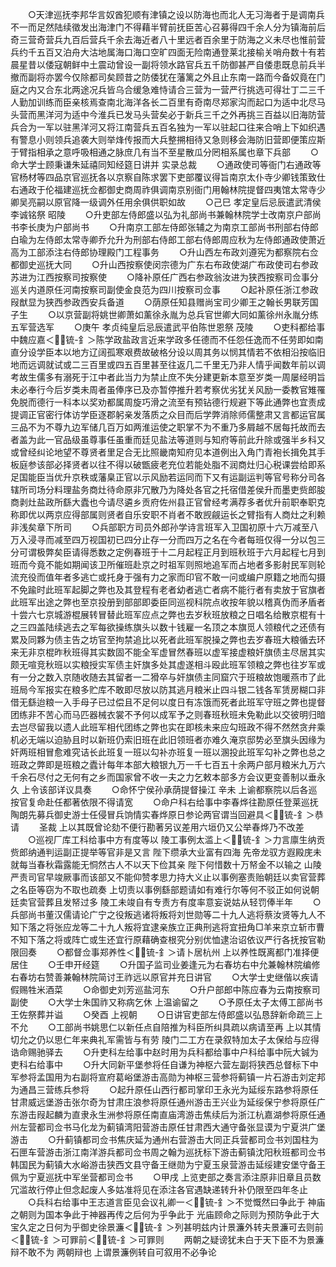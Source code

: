 <!-- { "loadSidebar": true } -->
　　○天津巡抚李邦华言奴酋犯顺有津镇之设以防海也而北人无习海者于是调南兵不一而足然陆续徵发出海津门不得藉半臂前抚臣苦心召募得四千余人分为镇海前后奇三营奇营兵九百后营兵千余去海近者八十里远者百余里于防海之义未尽也惟前营兵约千五百又泊舟大沽地属海口海口空旷四面无险南通登莱北接榆关哨舟数十有若晨星昔以倭寇朝鲜中土震动曾设一副将领水路官兵五千防御甚严自倭患既息前兵半撤而副将亦罢今仅除都司矣顾昔之防倭犹在藩篱之外且止东南一路而今备奴竟在门庭之内又合东北两途况兵皆乌合缓急难恃请合三营为一营严行挑选可得壮丁二三千人勤加训练而臣亲核焉查南北海洋各长二百里有奇南尽郑家沟而起口为适中北尽马头营而黑洋河为适中今淮兵已发马头营矣必于新兵三千之外再挑三百益以旧海防营兵合为一军以驻黑洋河又将江南营兵五百名独为一军以驻起口往来合哨上下如织遇有警息小则领兵追袭大则举烽传报而大兵整搠相待又急则移会海防旧营即便策应斯于臂指相承之意呼吸相通之脉庶几有当不至星散瓜分罔相系属也章下兵部
　　○命大学士顾秉谦朱延禧同知经筵日讲并  实录总裁
　　○通政使司等衙门右通政等官杨材等四品京官巡抚各以京察自陈求罢下吏部覆议得旨南京太仆寺少卿钱策致仕右通政于伦福建巡抚佥都御史商周祚俱调南京别衙门用翰林院提督四夷馆太常寺少卿吴亮嗣以原官降一级调外任用余俱供职如故
　　○己巳  孝定皇后忌辰遣武清侯李诚铭祭  昭陵
　　○升吏部左侍郎盛以弘为礼部尚书兼翰林院学士改南京户部尚书李长庚为户部尚书
　　○升南京工部左侍郎张辅之为南京工部尚书刑部右侍郎白瑜为左侍郎太常寺卿乔允升为刑部右侍郎工部右侍郎周应秋为左侍郎通政使萧近高为工部添注右侍郎协理殿门工程事务
　　○升山西左布政刘遵宪为都察院右佥都御史巡抚大同
　　○升山西按察使闵宗德为广东右布政使湖广布政使司右参政苏进为江西按察司按察使
　　○降补原任广西右参政翁汝进为狭西按察司佥事分巡关内道原任河南按察司副使金良范为四川按察司佥事
　　○起补原任浙江参政叚猷显为狭西参政西安兵备道
　　○荫原任知县赠尚宝司少卿王之翰长男联芳国子生
　　○以京营副将姚世卿萧如薰徐永胤为总兵官世卿大同如薰徐州永胤分练五军营选军
　　○庚午  孝贞纯皇后忌辰遣武平伯陈世恩祭  茂陵
　　○吏科都给事中魏应嘉＜锍-釒＞陈学政盐政言近来学政多任德而不任怨任逸而不任劳即如南直分设学臣本以地方辽阔孤寒艰费故破格分设以周其务以悯其情若不依相沿按临旧地而远调就试或二三百里或四五百里甚至往返几二千里无乃非人情乎闻数年前以调考故生儒多有溺死于江中者此当力为禁止庶不失分建更新本意至岁类一周屡经明旨未必奉行今后岁类未周者虽俸序已及亦暂停推升若考察优劣犹关风励一委教官雉罹免脱而德行一科本以奖劝都属周旋巧滑之流至有预钻德行规避下等此通弊也宜责成提调正官密行体访学臣逐郡躬亲发落质之众目而后学弊消除师儒整肃又言都运官属三品不为不尊九边军储几百万如两淮运使之职掌不为不重乃多屑越不居每托故而去者盖为此一官品级虽尊事任虽重而廷见盐法等道则与知府等前此升除或强半乡科又或曾经纠论地望不尊贤者里足合无比照畿南知府见本道例出入角门青袍长揖免其手板庭参该部必择贤者以往不得以破甑疲老充位若能处脂不润商灶归心税课尝给即系足国能臣当优升京秩或藩臬正官以示风励若运同而下又有运副运判等官号称分司各辖所司场分料理盐务商灶待命原非冗散乃为降处各官之托宿借差侯升而墨吏赀郎朘商剥灶盐政所繇大蠹也今请尽遴乡贡府佐州县正官曾经考满荐多者优升前职奉职克称即优以两京应得部属则贤者自乐安职不肖者不敢觊觎运长之臂指有人商灶之利赖非浅矣章下所司
　　○兵部职方司员外郎孙学诗言班军入卫国初原十六万减至八万入浸寻而减至四万视国初已四分止存一分而四万之名在今者每班仅得一分以包三分可谓极弊矣臣请得悉数之定例春班于十二月起程正月到班秋班于六月起程七月到班而今竟不能如期闻该卫所催班赴京之时祖军则照地追军而占地者多影射民军则轮流充役而值年者多逃亡或托身于强有力之家而印官不敢一问或编户原籍之地而勾摄不免踰时此班军起脚之弊也及其登程有老者幼者逃亡者病不能行者有卖放于官旗者此班军出途之弊也至京投册到部部即委臣同巡视科院点收按年貌以稽真伪而矛盾者十尝六七京城游棍展转冒替此班军应点之弊也去岁秋班放粮之日唱名给散京棍有十之三四盖陆续逃去之军每欲操练旗头以数十钱雇一名顶之本旗觅人领粮代之还债有累及同夥为债主告之坊官至拘禁追比以死者此班军脱操之弊也去岁春班大粮循去环来无非京棍昨秋班得其实数固不能全军虚冒然春班以虚军接虚粮奸旗债主尽居其实颇无喧竞秋班以实粮授实军债主奸旗多处其虚遂相斗殴此班军领粮之弊也往岁军或有一分之数入京随收随去其留者一二猾卒与奸旗债主同窟穴于班粮故饱暖燕市了此班局今军报实在粮多贮库不敢即尽放以防其逃月粮米止四斗银二钱各军赁房糊口非借无繇迨粮一入手母子已过偿且不足何以度日有冻饿而死者此班军守班之弊也提督团练非不苦心而马匹器械衣裳不予何以成军予之则春班秋班未免勒此以交彼明归暗去岂尽留我以遗人此班军相代团练之弊也实在即核未来应勾班政不得不然然贪弁乘机必无端以迫胁且时以新班仍索旧班在此旧领班者亦难久淹京邸势必至旗头因缘为奸两班相冒愈难究诘长此班复一班以勾补亦班复一班以溷投此班军勾补之弊也总之班政之弊即是班粮之蠹计每年本部大粮银九万一千七百五十余两户部月粮米九万六千余石尽付之无何有之乡而国家曾不收一夫之力乞敕本部多方会议更变善制以垂永久  上令该部详议具奏
　　○命怀宁侯孙承荫提督操江  辛未  上谕都察院以后各巡按官复命赴任都著依限不得请宽
　　○命户科右给事中李春烨往勘原任登莱巡抚陶朗先募兵御史游士任侵冒兵饷情实春烨原日参论两官谓当回避具＜锍-釒＞恭请
　　圣裁  上以其既曾论劾不便行勘著另议差用六垣仍又公举春烨乃不改差
　　○巡视厂库工科给事中方有度等以  陵工事例太滥上＜锍-釒＞力言廪生纳贡赀郎纳通判运副正提举等官非是又言  陛下缵承大业富有四海  先帝龙驭方遐殿庑未就每当春秋霜露能无恫然古人不以天下俭其亲  陛下何惜数十万帑金不以输之  山陵严责司官早竣厥事而该部又不能仰赞孝思力持大义止以事例塞责贻朝廷以卖官营葬之名臣等窃为不取也疏奏  上切责以事例繇部题请如有难行尔等何不驳正如何说朝廷卖官营葬且发帑过多  陵工未竣自有专责方有度率意妄说姑从轻罚俸半年
　　○兵部尚书董汉儒请论广宁之役叛逃诸将叛将刘世勋等二十九人逃将蔡汝贤等九人不知下落之将张应龙等二十九人叛将宜逮亲族立正典刑逃将宜扭角□羊来京立斩市曹不知下落之将或阵亡或生还宜行原藉确查根究分别优恤逮治诏依议严行各抚按官勒限回奏
　　○都督佥事郑养性＜锍-釒＞请卜居杭州  上以养性既离都门准择便居住
　　○壬申开经筵
　　○升国子监司业姜逢元为右春坊右中允兼翰林院编修右春坊右赞善兼翰林院简讨王祚远以原官并充日讲官
　　○大学士史继偕以疾请假赐牲米酒菜
　　○命御史刘芳巡盐河东
　　○升户部郎中陈应春为云南按察司副使
　　○大学士朱国祚又称病乞休  上温谕留之
　　○予原任太子太傅工部尚书王佐祭葬并谥
　　○癸酉  上视朝
　　○日讲官吏部左侍郎盛以弘恳辞新命疏三上不允
　　○工部尚书姚思仁以新任点自陪推为科臣所纠具疏以病请至再  上以其情切允之仍以思仁年来典礼军需皆与有劳  陵门二工方在录叙特加太子太保给与应得诰命赐驰驿去
　　○升吏科左给事中赵时用为兵科都给事中户科给事中阮大铖为吏科右给事中
　　○升大同新平堡参将任自谦为神枢六营左副将狭西总督标下中军参将孟国用为右副将宣府葛峪堡游击高勋为神枢三营参将蓟镇一片石游击刘定邦为通昌三营练兵参将
　　○起升原任山西行都司掌印王永光为延绥东路参将原任甘肃威远堡游击张尔奇为甘肃庄浪参将原任通州游击王兴业为延绥保宁参将原任广东游击叚起麟为直隶永生洲参将原任南直庙湾游击焦续后为浙江杭嘉湖参将原任通州左营都司佥书马化龙为蓟镇湾阳营游击原任甘肃西大通守备张显谟为宁夏洪广堡游击
　　○升蓟镇都司佥书焦庆延为通州右营游击大同正兵营都司佥书刘国柱为石匣车营游击浙江南洋游兵都司佥书周之翰为巡抚标下游击蓟镇沈阳秋班都司佥书韩国民为蓟镇大水峪游击狭西文县守备王继勋为宁夏玉泉营游击延绥建安堡守备王佩为宁夏巡抚中军坐营都司佥书
　　○甲戌  上览吏部之奏言添注原非旧章且员数冗滥故行停止但念起废人多姑准将见在添注各官遇缺递转升补仍限至四年冬止
　　○兵科右给事中王志道言臣见会议礼卿一＜锍-釒＞不觉慨然曰争此于  神庙之朝则为国本争此于神器再传之后何为乎争此于  光庙顾命之际则为预防争此于大宝久定之日何为乎御史徐景濂＜锍-釒＞列甚明兹内计景濂外转夫景濂可去则前＜锍-釒＞可罪前＜锍-釒＞可罪则
　　两朝之疑谤犹未白于天下臣不为景濂辩不敢不为  两朝辩也  上谓景濂例转自可叙用不必争论
